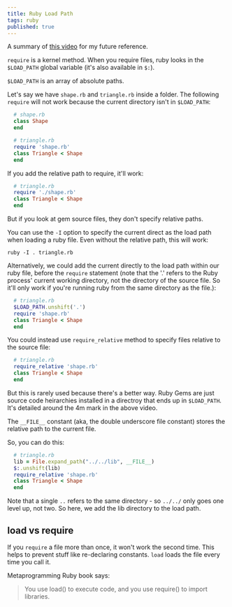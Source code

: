 ```yaml
---
title: Ruby Load Path
tags: ruby
published: true
---
```


A summary of [this video](http://www.sitepoint.com/loading-code-ruby/) for my future reference.

`require` is a kernel method. When you require files, ruby looks in the `$LOAD_PATH` global variable (it's also available in `$:`).

`$LOAD_PATH` is an array of absolute paths.

Let's say we have `shape.rb` and `triangle.rb` inside a folder. The following `require` will not work because the current directory isn't in `$LOAD_PATH`:

~~~ruby
  # shape.rb
  class Shape
  end
~~~

~~~ruby
  # triangle.rb
  require 'shape.rb'
  class Triangle < Shape
  end
~~~

If you add the relative path to require, it'll work:

~~~ruby
  # triangle.rb
  require './shape.rb'
  class Triangle < Shape
  end
~~~

But if you look at gem source files, they don't specify relative paths.

You can use the `-I` option to specify the current direct as the load path when loading a ruby file. Even without the relative path, this will work:

`ruby -I . triangle.rb`

Alternatively, we could add the current directly to the load path within our ruby file, before the `require` statement (note that the '.' refers to the Ruby process' current working directory, not the directory of the source file. So it'll only work if you're running ruby from the same directory as the file.):

~~~ruby
  # triangle.rb
  $LOAD_PATH.unshift('.')
  require 'shape.rb'
  class Triangle < Shape
  end
~~~

You could instead use `require_relative` method to specify files relative to the source file:

~~~ruby
  # triangle.rb
  require_relative 'shape.rb'
  class Triangle < Shape
  end
~~~

But this is rarely used because there's a better way. Ruby Gems are just source code heirarchies installed in a directroy that ends up in `$LOAD_PATH`. It's detailed around the 4m mark in the above video.

The `__FILE__` constant (aka, the double underscore file constant) stores the relative path to the current file.

So, you can do this:

~~~ruby
  # triangle.rb
  lib = File.expand_path("../../lib", __FILE__)
  $:.unshift(lib)
  require_relative 'shape.rb'
  class Triangle < Shape
  end
~~~

Note that a single `..` refers to the same directory - so `../../` only goes one level up, not two. So here, we add the lib directory to the load path.


<h2>load vs require</h2>

If you `require` a file more than once, it won't work the second time. This helps to prevent stuff like re-declaring constants. `load` loads the file every time you call it.

Metaprogramming Ruby book says:

<blockquote>
You use load() to execute code, and you use  require() to import libraries.
</blockquote>
